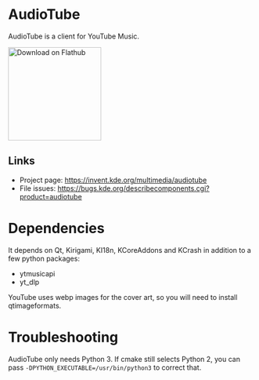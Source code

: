 # AudioTube

AudioTube is a client for YouTube Music.

<a href='https://flathub.org/apps/details/org.kde.audiotube'><img width='190px' alt='Download on Flathub' src='https://flathub.org/assets/badges/flathub-badge-i-en.png'/></a>

## Links
* Project page: https://invent.kde.org/multimedia/audiotube
* File issues: https://bugs.kde.org/describecomponents.cgi?product=audiotube

# Dependencies

It depends on Qt, Kirigami, KI18n, KCoreAddons and KCrash in addition to a few python packages:
 * ytmusicapi
 * yt_dlp

YouTube uses webp images for the cover art, so you will need to install qtimageformats.

# Troubleshooting

AudioTube only needs Python 3. If cmake still selects Python 2, you can pass `-DPYTHON_EXECUTABLE=/usr/bin/python3` to correct that.
